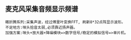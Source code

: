 ## 麦克风采集音频显示频谱
```
瞎折腾系列:采集声波，经过傅里叶变换FFT, 刷新8*32点阵显示波形。
不足地方:咪头拾音太弱,必须靠近扬声器。
加强方案:咪头+放大器+降噪模块=>数字信号/稳定的模拟信号=>单片机。

```
